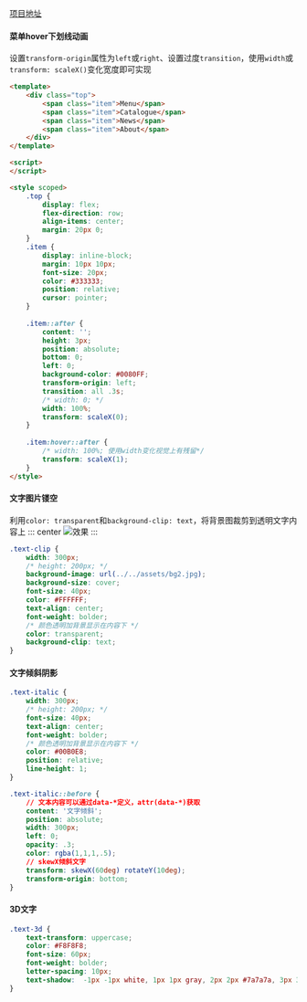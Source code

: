 [项目地址](https://gitee.com/vuespell/vue-lab/blob/master/src/components/css-effect/css-effect.vue)


#### 菜单hover下划线动画
设置`transform-origin`属性为`left`或`right`、设置过度`transition`，使用`width`或`transform: scaleX()`变化宽度即可实现
```html
<template>
	<div class="top">
		<span class="item">Menu</span>
		<span class="item">Catalogue</span>
		<span class="item">News</span>
		<span class="item">About</span>
	</div>
</template>

<script>
</script>

<style scoped>
	.top {
		display: flex;
		flex-direction: row;
		align-items: center;
		margin: 20px 0;
	}
	.item {
		display: inline-block;
		margin: 10px 10px;
		font-size: 20px;
		color: #333333;
		position: relative;
		cursor: pointer;
	}
	
	.item::after {
		content: '';
		height: 3px;
		position: absolute;
		bottom: 0;
		left: 0;
		background-color: #0080FF;
		transform-origin: left;
		transition: all .3s;
		/* width: 0; */
		width: 100%;
		transform: scaleX(0);
	}
	
	.item:hover::after {
		/* width: 100%; 使用width变化视觉上有残留*/ 
		transform: scaleX(1);
	}
</style>

```

#### 文字图片镂空
利用`color: transparent`和`background-clip: text`，将背景图裁剪到透明文字内容上
::: center
![效果](https://lhost.oss-cn-chengdu.aliyuncs.com/blog/20210113181003.png)
:::
```css
.text-clip {
	width: 300px;
	/* height: 200px; */
	background-image: url(../../assets/bg2.jpg);
	background-size: cover;
	font-size: 40px;
	color: #FFFFFF;
	text-align: center;
	font-weight: bolder;
	/* 颜色透明加背景显示在内容下 */
	color: transparent;
	background-clip: text;
}
```

#### 文字倾斜阴影
```css
.text-italic {
	width: 300px;
	/* height: 200px; */
	font-size: 40px;
	text-align: center;
	font-weight: bolder;
	/* 颜色透明加背景显示在内容下 */
	color: #00B0E8;
	position: relative;
	line-height: 1;
}

.text-italic::before {
	// 文本内容可以通过data-*定义，attr(data-*)获取
	content: '文字倾斜';
	position: absolute;
	width: 300px;
	left: 0;
	opacity: .3;
	color: rgba(1,1,1,.5);
	// skewX倾斜文字
	transform: skewX(60deg) rotateY(10deg);	  
	transform-origin: bottom; 
}
```

#### 3D文字
```css
.text-3d {
	text-transform: uppercase;
	color: #F8F8F8;
	font-size: 60px;
	font-weight: bolder;
	letter-spacing: 10px;
	text-shadow:  -1px -1px white, 1px 1px gray, 2px 2px #7a7a7a, 3px 3px #757575, 4px 4px #707070, 5px 5px #6b6b6b, 6px 6px #666666, 7px 7px #616161, 8px 8px #5c5c5c, 9px 9px #575757, 10px 10px #525252, 11px 11px #4d4d4d, 18px 18px 30px rgba(0, 0, 0, 0.4), 18px 18px 10px rgba(0, 0, 0, 0.4);
}
```
